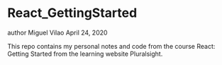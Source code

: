 # React_GettingStarted
author Miguel Vilao
April 24, 2020

This repo contains my personal notes and code from the course React: Getting Started from the learning website Pluralsight.

